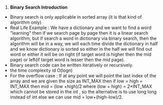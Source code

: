 1. **Binary Search Introduction** 
- Binary search is only applicable in sorted array (it is that kind of algorithm only)
- Real Life Example :
We have a dictionary and we want to find a word "learning" then if we search page by page then it is a linear search algorithm, but if search a word in dictionary via binary search, then the algorithm will be in a way, we will each time divide the dictionary in half and we know dictionary is sorted so either in the half we will find out word or either it will be on right (if target word is higher then the mid page) or left(if target word is lesser then the mid page).
- Binary search code can be written iteratively or recursively.
- the time complexity id O(logn)
- For the overflow case : If at any point we will point the last index of the array and we are given the size as INT_MAX then if low = high = INT_MAX then mid = (low +high)/2 where (low + high) = 2*INT_MAX which cannot be stored in the int , so the alternative is to use long long instead of int else we can use mid = low+(high-low)/2.

